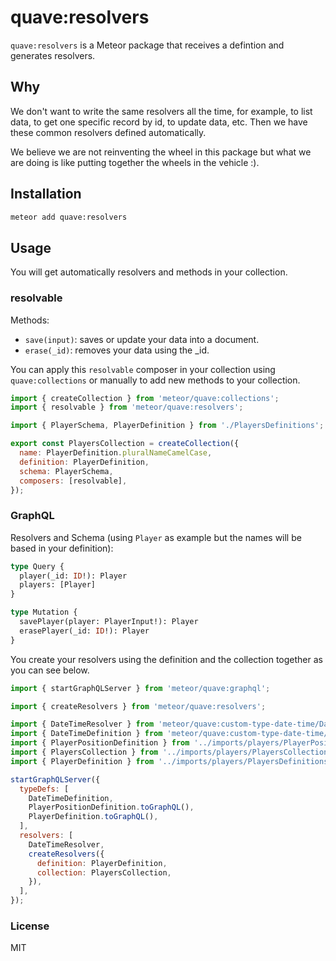 # quave:resolvers

`quave:resolvers` is a Meteor package that receives a defintion and generates resolvers.

## Why

We don't want to write the same resolvers all the time, for example, to list data, to get one specific record by id, to update data, etc. Then we have these common resolvers defined automatically.

We believe we are not reinventing the wheel in this package but what we are doing is like putting together the wheels in the vehicle :).

## Installation

```sh
meteor add quave:resolvers
```

## Usage

You will get automatically resolvers and methods in your collection.

### resolvable

Methods:
- `save(input)`: saves or update your data into a document.
- `erase(_id)`: removes your data using the _id.

You can apply this `resolvable` composer in your collection using `quave:collections` or manually to add new methods to your collection.

```javascript
import { createCollection } from 'meteor/quave:collections';
import { resolvable } from 'meteor/quave:resolvers';

import { PlayerSchema, PlayerDefinition } from './PlayersDefinitions';

export const PlayersCollection = createCollection({
  name: PlayerDefinition.pluralNameCamelCase,
  definition: PlayerDefinition,
  schema: PlayerSchema,
  composers: [resolvable],
});
```

### GraphQL

Resolvers and Schema (using `Player` as example but the names will be based in your definition):

```graphql
type Query {
  player(_id: ID!): Player
  players: [Player]
}      

type Mutation {
  savePlayer(player: PlayerInput!): Player
  erasePlayer(_id: ID!): Player
}      
```

You create your resolvers using the definition and the collection together as you can see below.

```javascript
import { startGraphQLServer } from 'meteor/quave:graphql';

import { createResolvers } from 'meteor/quave:resolvers';

import { DateTimeResolver } from 'meteor/quave:custom-type-date-time/DateTimeResolver';
import { DateTimeDefinition } from 'meteor/quave:custom-type-date-time/DateTimeDefinition';
import { PlayerPositionDefinition } from '../imports/players/PlayerPositionEnum';
import { PlayersCollection } from '../imports/players/PlayersCollection';
import { PlayerDefinition } from '../imports/players/PlayersDefinitions';

startGraphQLServer({
  typeDefs: [
    DateTimeDefinition,
    PlayerPositionDefinition.toGraphQL(),
    PlayerDefinition.toGraphQL(),
  ],
  resolvers: [
    DateTimeResolver,
    createResolvers({
      definition: PlayerDefinition,
      collection: PlayersCollection,
    }),
  ],
});

```

### License

MIT
